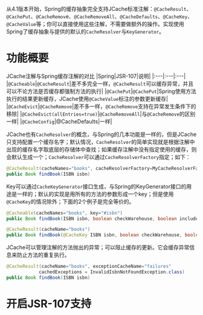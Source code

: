 从4.1版本开始，Spring的缓存抽象完全支持JCache标准注解：`@CacheResult`、`@CachePut`、`@CacheRemov`e、`@CacheRemoveAll`、`@CacheDefaults`、`@CacheKey`、`@CacheValue`等；你可以直接使用这些注解，不需要做额外的操作。实现使用Spring了缓存抽象与提供的默认的`CacheResolver`与`KeyGenerator`。
# 功能概要
JCache注解与Spring缓存注解的对比
|Spring|JSR-107|说明|
|:---|:---|:---|
|`@Cacheable`|`@CacheResult`|差不多完全一样，`@CacheResult`可以缓存异常，并且可以不论方法是否缓存都强制方法的执行|
|`@CachePut`|`@CachePut`|Spring使用方法执行的结果更新缓存，JCache使用`@CacheValue`标注的参数更新缓存|
|`@CacheEvict`|`@CacheRemove`|差不多一样，`@CacheRemove`支持在异常发生条件下的移除|
|`@CacheEvict(allEntries=true)`|`@CacheRemoveAll`|与`@CacheRemove`的区别一样|
|`@CacheConfig`|@CacheDefaults|一样|

JCache也有`CacheResolver`的概念，与Spring的几本功能是一样的，但是JCache只支持配置一个缓存名字；默认情况，`CacheResolver`的简单实现就是根据注解中出现的缓存名字取底层的存储体中查找；如果缓存注解中没有指定使用的缓存，则会默认生成一个；`CacheResolver`可以通过`CacheResolverFactory`指定；如下：
```java
@CacheResult(cacheNames="books", cacheResolverFactory=MyCacheResolverFactory.class)
public Book findBook(ISBN isbn)
```
Key可以通过`CacheKeyGenerator`接口生成，与Spring的KeyGenerator接口的用途是一样的；默认的实现是用所有的方法的参数形成一个key；但是使用`@CacheKey`的情况除外；下面的2个例子是完全等价的。
```java
@Cacheable(cacheNames="books", key="#isbn")
public Book findBook(ISBN isbn, boolean checkWarehouse, boolean includeUsed)

@CacheResult(cacheName="books")
public Book findBook(@CacheKey ISBN isbn, boolean checkWarehouse, boolean includeUsed)
```
JCache可以管理注解的方法抛出的异常；可以阻止缓存的更新。它会缓存异常信息来防止方法的重复执行。
```java
@CacheResult(cacheName="books", exceptionCacheName="failures"
			cachedExceptions = InvalidIsbnNotFoundException.class)
public Book findBook(ISBN isbn)
```
# 开启JSR-107支持
